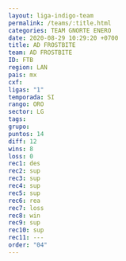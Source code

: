 ```yaml
---
layout: liga-indigo-team
permalink: /teams/:title.html
categories: TEAM GNORTE ENERO
date: 2020-08-29 10:29:20 +0700
title: AD FROSTBITE
team: AD FROSTBITE
ID: FTB
region: LAN
pais: mx
cxf: 
ligas: "1"
temporada: SI
rango: ORO
sector: LG
tags: 
grupo: 
puntos: 14
diff: 12
wins: 8
loss: 0
rec1: des
rec2: sup
rec3: sup
rec4: sup
rec5: sup
rec6: rea
rec7: loss
rec8: win
rec9: sup
rec10: sup
rec11: ---
order: "04"
---
```



